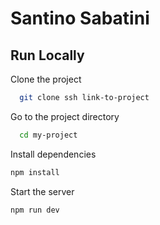 # Santino Sabatini
## Run Locally  
Clone the project  

~~~bash  
  git clone ssh link-to-project
~~~

Go to the project directory  

~~~bash  
  cd my-project
~~~

Install dependencies  

~~~bash  
npm install
~~~

Start the server  

~~~bash  
npm run dev
~~~  
